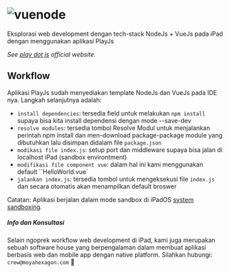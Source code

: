 # ![vuenode](media/screenshot-web.png)

Eksplorasi web development dengan tech-stack NodeJs + VueJs pada iPad dengan menggunakan aplikasi PlayJs

*See [play dot js](http://playdotjs.com) official website.*

## Workflow

Aplikasi PlayJs sudah menyediakan template NodeJs dan VueJs pada IDE nya. Langkah selanjutnya adalah:

- `install dependencies`: tersedia field untuk melakukan `npm install` supaya bisa kita install dependensi dengan mode --save-dev 
- `resolve modules`: tersedia tombol Resolve Modul untuk menjalankan perintah npm install dan men-download package-package module yang dibutuhkan lalu disimpan didalam file `package.json`
- `modikasi file index.js`: setup port dan middleware supaya bisa jalan di localhost iPad (sandbox environtment)
- `modifikasi file component vue`: dalam hal ini kami menggunakan default ``HelloWorld.vue`
- `jalankan index.js`: tersedia tombol untuk mengeksekusi file `index.js` dan secara otomatis akan menampilkan default broswer


Catatan:
Aplikasi berjalan dalam mode sandbox di iPadOS [system sandboxing](https://developer.apple.com/documentation/security/app_sandbox).

##### Info dan Konsultasi
Selain ngoprek workflow web development di iPad, kami juga merupakan sebuah software house yang berpengalaman dalam membuat aplikasi berbasis web dan mobile app dengan native platform. Silahkan hubungi: `crew@moyahexagon.com` 🦄